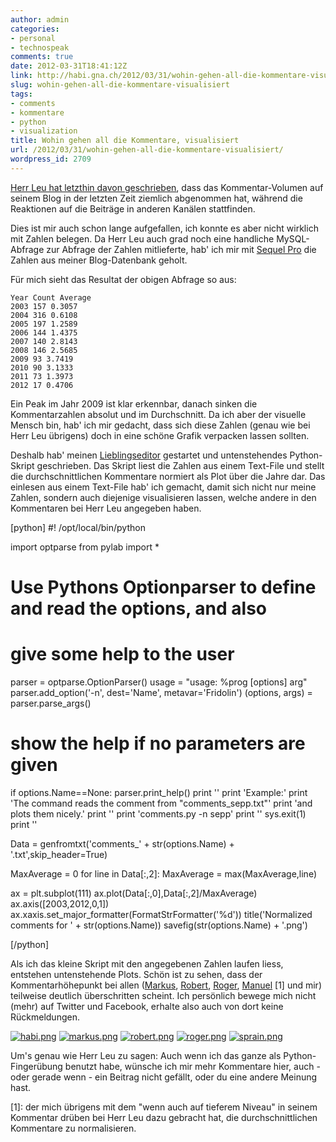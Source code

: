 ```yaml
---
author: admin
categories:
- personal
- technospeak
comments: true
date: 2012-03-31T18:41:12Z
link: http://habi.gna.ch/2012/03/31/wohin-gehen-all-die-kommentare-visualisiert/
slug: wohin-gehen-all-die-kommentare-visualisiert
tags:
- comments
- kommentare
- python
- visualization
title: Wohin gehen all die Kommentare, visualisiert
url: /2012/03/31/wohin-gehen-all-die-kommentare-visualisiert/
wordpress_id: 2709
---
```


[Herr Leu hat letzthin davon geschrieben](http://leumund.ch/wohin-gehen-all-die-kommentare-0014184), dass das Kommentar-Volumen auf seinem Blog in der letzten Zeit ziemlich abgenommen hat, während die Reaktionen auf die Beiträge in anderen Kanälen stattfinden.



Dies ist mir auch schon lange aufgefallen, ich konnte es aber nicht wirklich mit Zahlen belegen. Da Herr Leu auch grad noch eine handliche MySQL-Abfrage zur Abfrage der Zahlen mitlieferte, hab' ich mir mit [Sequel Pro](http://www.sequelpro.com/docs/Main_Page) die Zahlen aus meiner Blog-Datenbank geholt.

Für mich sieht das Resultat der obigen Abfrage so aus:


    
    
    Year Count Average
    2003 157 0.3057
    2004 316 0.6108
    2005 197 1.2589
    2006 144 1.4375
    2007 140 2.8143
    2008 146 2.5685
    2009 93 3.7419
    2010 90 3.1333
    2011 73 1.3973
    2012 17 0.4706
    



Ein Peak im Jahr 2009 ist klar erkennbar, danach sinken die Kommentarzahlen absolut und im Durchschnitt. Da ich aber der visuelle Mensch bin, hab' ich mir gedacht, dass sich diese Zahlen (genau wie bei Herr Leu übrigens) doch in eine schöne Grafik verpacken lassen sollten.

Deshalb hab' meinen [Lieblingseditor](http://www.peterborgapps.com/smultron/) gestartet und untenstehendes Python-Skript geschrieben. Das Skript liest die Zahlen aus einem Text-File und stellt die durchschnittlichen Kommentare normiert als Plot über die Jahre dar. Das einlesen aus einem Text-File hab' ich gemacht, damit sich nicht nur meine Zahlen, sondern auch diejenige visualisieren lassen, welche andere in den Kommentaren bei Herr Leu angegeben haben.

[python]
#! /opt/local/bin/python

import optparse
from pylab import *

# Use Pythons Optionparser to define and read the options, and also
# give some help to the user
parser = optparse.OptionParser()
usage = &quot;usage: %prog [options] arg&quot;
parser.add_option('-n', dest='Name', metavar='Fridolin')
(options, args) = parser.parse_args()

# show the help if no parameters are given
if options.Name==None:
	parser.print_help()
	print ''
	print 'Example:'
	print 'The command reads the comment from &quot;comments_sepp.txt&quot;'
	print 'and plots them nicely.'
	print ''
	print 'comments.py -n sepp'
	print ''
	sys.exit(1)
print ''

Data = genfromtxt('comments_' + str(options.Name) + '.txt',skip_header=True)

MaxAverage = 0
for line in Data[:,2]:
	MaxAverage = max(MaxAverage,line)

ax = plt.subplot(111)
ax.plot(Data[:,0],Data[:,2]/MaxAverage)
ax.axis([2003,2012,0,1])
ax.xaxis.set_major_formatter(FormatStrFormatter('%d'))
title('Normalized comments for ' + str(options.Name))
savefig(str(options.Name) + '.png')

[/python]

Als ich das kleine Skript mit den angegebenen Zahlen laufen liess, entstehen untenstehende Plots. Schön ist zu sehen, dass der Kommentarhöhepunkt bei allen ([Markus](http://textundblog.de/), [Robert](http://www.robertbasic.de/), [Roger](http://www.ahnungslos.ch/), [Manuel](http://www.sprain.ch/) [1] und mir) teilweise deutlich überschritten scheint. Ich persönlich bewege mich nicht (mehr) auf Twitter und Facebook, erhalte also auch von dort keine Rückmeldungen.

  

[![habi.png](http://habi.gna.ch/wp-content/uploads/2012/03/habi-tm.jpg)](http://habi.gna.ch/wp-content/uploads/2012/03/habi1.png) [![markus.png](http://habi.gna.ch/wp-content/uploads/2012/03/markus-tm.jpg)](http://habi.gna.ch/wp-content/uploads/2012/03/markus.png) [![robert.png](http://habi.gna.ch/wp-content/uploads/2012/03/robert-tm.jpg)](http://habi.gna.ch/wp-content/uploads/2012/03/robert.png) [![roger.png](http://habi.gna.ch/wp-content/uploads/2012/03/roger-tm.jpg)](http://habi.gna.ch/wp-content/uploads/2012/03/roger.png) [![sprain.png](http://habi.gna.ch/wp-content/uploads/2012/03/sprain-tm1.jpg)](http://habi.gna.ch/wp-content/uploads/2012/03/sprain1.png)

  


Um's genau wie Herr Leu zu sagen: Auch wenn ich das ganze als Python-Fingerübung benutzt habe, wünsche ich mir mehr Kommentare hier, auch - oder gerade wenn - ein Beitrag nicht gefällt, oder du eine andere Meinung hast.

[1]: der mich übrigens mit dem "wenn auch auf tieferem Niveau" in seinem Kommentar drüben bei Herr Leu dazu gebracht hat, die durchschnittlichen Kommentare zu normalisieren.
